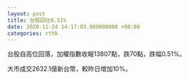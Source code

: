 ```yaml
---
layout: post
title: 台股回吐0.51%
date: 2020-11-24 14:17:03.000000000 +08:00
categories: rthk
---
```


台股自高位回落，加權指數收報13807點，跌70點，跌幅0.51%。

大市成交2632.1億新台幣，較昨日增加10%。
